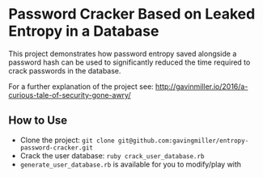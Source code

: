 # Password Cracker Based on Leaked Entropy in a Database

This project demonstrates how password entropy saved alongside a password hash can be used to significantly
reduced the time required to crack passwords in the database.

For a further explanation of the project see: http://gavinmiller.io/2016/a-curious-tale-of-security-gone-awry/

## How to Use

* Clone the project: `git clone git@github.com:gavingmiller/entropy-password-cracker.git`
* Crack the user database: `ruby crack_user_database.rb`
* `generate_user_database.rb` is available for you to modify/play with
